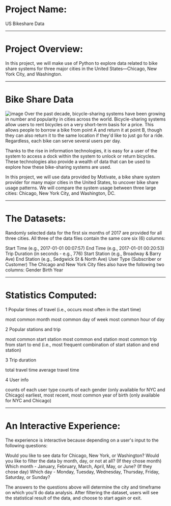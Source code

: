 # Project Name: 
US Bikeshare Data
____________________________________________________________________________________________________________________

# Project Overview: 
In this project, we will make use of Python to explore data related to bike share systems for three major cities in the United States—Chicago, New York City, and Washington.
____________________________________________________________________________________________________________________

# Bike Share Data
![image](https://user-images.githubusercontent.com/17765258/118907180-5ec49b80-b91f-11eb-8ce6-a828a5214ed9.jpg)
Over the past decade, bicycle-sharing systems have been growing in number and popularity in cities across the world. Bicycle-sharing systems allow users to rent bicycles on a very short-term basis for a price. This allows people to borrow a bike from point A and return it at point B, though they can also return it to the same location if they'd like to just go for a ride. Regardless, each bike can serve several users per day.

Thanks to the rise in information technologies, it is easy for a user of the system to access a dock within the system to unlock or return bicycles. These technologies also provide a wealth of data that can be used to explore how these bike-sharing systems are used.

In this project, we will use data provided by Motivate, a bike share system provider for many major cities in the United States, to uncover bike share usage patterns. We will compare the system usage between three large cities: Chicago, New York City, and Washington, DC.
____________________________________________________________________________________________________________________

# The Datasets:

Randomly selected data for the first six months of 2017 are provided for all three cities. All three of the data files contain the same core six (6) columns:

Start Time (e.g., 2017-01-01 00:07:57)
End Time (e.g., 2017-01-01 00:20:53)
Trip Duration (in seconds - e.g., 776)
Start Station (e.g., Broadway & Barry Ave)
End Station (e.g., Sedgwick St & North Ave)
User Type (Subscriber or Customer)
The Chicago and New York City files also have the following two columns:
Gender
Birth Year
____________________________________________________________________________________________________________________

# Statistics Computed:

1 Popular times of travel (i.e., occurs most often in the start time)

most common month
most common day of week
most common hour of day

2 Popular stations and trip

most common start station
most common end station
most common trip from start to end (i.e., most frequent combination of start station and end station)

3 Trip duration

total travel time
average travel time

4 User info

counts of each user type
counts of each gender (only available for NYC and Chicago)
earliest, most recent, most common year of birth (only available for NYC and Chicago)
____________________________________________________________________________________________________________________

# An Interactive Experience:

The experience is interactive because depending on a user's input to the following questions:

Would you like to see data for Chicago, New York, or Washington?
Would you like to filter the data by month, day, or not at all?
(If they chose month) Which month - January, February, March, April, May, or June?
(If they chose day) Which day - Monday, Tuesday, Wednesday, Thursday, Friday, Saturday, or Sunday?

The answers to the questions above will determine the city and timeframe on which you'll do data analysis. After filtering the dataset, users will see the statistical result of the data, and choose to start again or exit.

